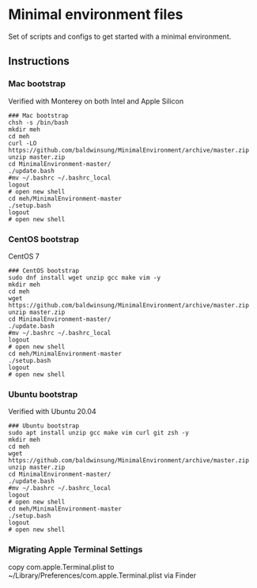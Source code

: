 # Minimal environment files
Set of scripts and configs to get started with a minimal environment. 

## Instructions

### Mac bootstrap
Verified with Monterey on both Intel and Apple Silicon

```
### Mac bootstrap
chsh -s /bin/bash
mkdir meh
cd meh
curl -LO https://github.com/baldwinsung/MinimalEnvironment/archive/master.zip
unzip master.zip
cd MinimalEnvironment-master/
./update.bash
#mv ~/.bashrc ~/.bashrc_local
logout
# open new shell
cd meh/MinimalEnvironment-master
./setup.bash
logout
# open new shell
```

### CentOS bootstrap
CentOS 7

```
### CentOS bootstrap
sudo dnf install wget unzip gcc make vim -y
mkdir meh
cd meh
wget https://github.com/baldwinsung/MinimalEnvironment/archive/master.zip
unzip master.zip
cd MinimalEnvironment-master/
./update.bash
#mv ~/.bashrc ~/.bashrc_local
logout
# open new shell
cd meh/MinimalEnvironment-master
./setup.bash
logout
# open new shell
```

### Ubuntu bootstrap
Verified with Ubuntu 20.04

```
### Ubuntu bootstrap
sudo apt install unzip gcc make vim curl git zsh -y
mkdir meh
cd meh
wget https://github.com/baldwinsung/MinimalEnvironment/archive/master.zip
unzip master.zip
cd MinimalEnvironment-master/
./update.bash
#mv ~/.bashrc ~/.bashrc_local
logout
# open new shell
cd meh/MinimalEnvironment-master
./setup.bash
logout
# open new shell
```

### Migrating Apple Terminal Settings
copy com.apple.Terminal.plist to ~/Library/Preferences/com.apple.Terminal.plist via Finder
